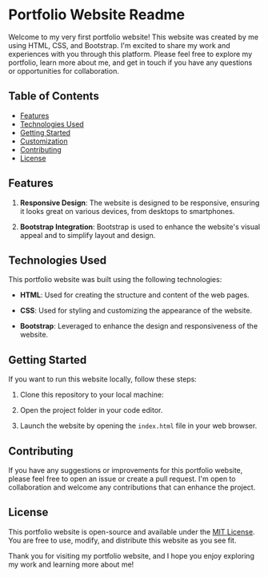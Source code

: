 # Portfolio Website Readme

Welcome to my very first portfolio website! This website was created by me using HTML, CSS, and Bootstrap. I'm excited to share my work and experiences with you through this platform. Please feel free to explore my portfolio, learn more about me, and get in touch if you have any questions or opportunities for collaboration.

## Table of Contents
- [Features](#features)
- [Technologies Used](#technologies-used)
- [Getting Started](#getting-started)
- [Customization](#customization)
- [Contributing](#contributing)
- [License](#license)

## Features

1. **Responsive Design**: The website is designed to be responsive, ensuring it looks great on various devices, from desktops to smartphones.

2. **Bootstrap Integration**: Bootstrap is used to enhance the website's visual appeal and to simplify layout and design.

## Technologies Used

This portfolio website was built using the following technologies:

- **HTML**: Used for creating the structure and content of the web pages.

- **CSS**: Used for styling and customizing the appearance of the website.

- **Bootstrap**: Leveraged to enhance the design and responsiveness of the website.

## Getting Started

If you want to run this website locally, follow these steps:

1. Clone this repository to your local machine:

2. Open the project folder in your code editor.

3. Launch the website by opening the `index.html` file in your web browser.

## Contributing

If you have any suggestions or improvements for this portfolio website, please feel free to open an issue or create a pull request. I'm open to collaboration and welcome any contributions that can enhance the project.

## License

This portfolio website is open-source and available under the [MIT License](LICENSE). You are free to use, modify, and distribute this website as you see fit.

Thank you for visiting my portfolio website, and I hope you enjoy exploring my work and learning more about me!
